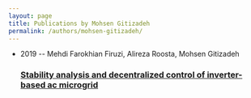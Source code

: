 ```yaml
---
layout: page
title: Publications by Mohsen Gitizadeh
permalink: /authors/mohsen-gitizadeh/
---
```


<ul class="post-list">
<li><span class='post-meta'>2019 -- Mehdi Farokhian Firuzi, Alireza Roosta, Mohsen Gitizadeh</span><h3><a class='post-link' href='../../stability-analysis-and-decentralized-control-of-inverter-based-ac-microgrid'>Stability analysis and decentralized control of inverter-based ac microgrid</a></h3></li>

</ul>
